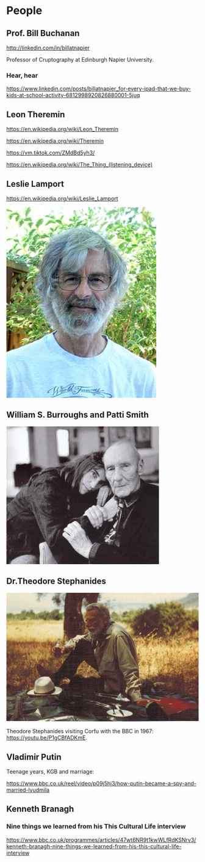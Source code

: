 # People

## Prof. Bill Buchanan

http://linkedin.com/in/billatnapier

Professor of Cruptography at Edinburgh Napier University.

### Hear, hear

https://www.linkedin.com/posts/billatnapier_for-every-ipad-that-we-buy-kids-at-school-activity-6812998920826880001-5juq

## Leon Theremin

https://en.wikipedia.org/wiki/Leon_Theremin

https://en.wikipedia.org/wiki/Theremin

https://vm.tiktok.com/ZMdBd5yh3/

https://en.wikipedia.org/wiki/The_Thing_(listening_device)

## Leslie Lamport

https://en.wikipedia.org/wiki/Leslie_Lamport

![](Portraits/Leslie-Lamport.jpg)

## William S. Burroughs and Patti Smith

![](Portraits/William-S.-Burroughs-and-Patti-Smith.jpeg)

## Dr.Theodore Stephanides

![](Portraits/Theodore_Stephanides_visiting_Corfu_with_the_BBC_in_1967.jpg)

Theodore Stephanides visiting Corfu with the BBC in 1967: https://youtu.be/P1gCBfADKmE.

## Vladimir Putin

Teenage years, KGB and marriage:

https://www.bbc.co.uk/reel/video/p09j5hj3/how-putin-became-a-spy-and-married-lyudmila

## Kenneth Branagh

### Nine things we learned from his This Cultural Life interview

https://www.bbc.co.uk/programmes/articles/47wt6NR9t1kwWLfRdKSNrv3/kenneth-branagh-nine-things-we-learned-from-his-this-cultural-life-interview

